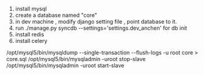 1. install mysql 
2. create a database named "core"
3. in dev machine , modify django setting file , 
   point database to it.
4. run  ./manage.py syncdb --settings='settings.dev_anchen'
   for db init 
5.  install redis
6.  install celery 


/opt/mysql5/bin/mysqldump --single-transaction --flush-logs -u root  core > core.sql
/opt/mysql5/bin/mysqladmin -uroot stop-slave
/opt/mysql5/bin/mysqladmin -uroot start-slave
